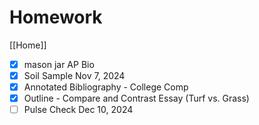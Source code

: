 # Homework

[[Home]]

- [x] mason jar AP Bio
- [x] Soil Sample Nov 7, 2024
- [x] Annotated Bibliography - College Comp
- [x] Outline - Compare and Contrast Essay (Turf vs. Grass)
- [ ] Pulse Check Dec 10, 2024 